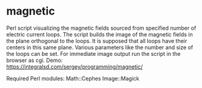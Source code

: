 # magnetic
Perl script visualizing the magnetic fields sourced from specified number of electric current loops.
The script builds the image of the magnetic fields in the plane orthogonal to the loops.
It is supposed that all loops have their centers in this same plane. 
Various parameters like the number and size of the loops can be set.
For immediate image output run the script in the browser as cgi.
Demo: https://integralsd.com/sergey/programming/magnetic/

Required Perl modules:
Math::Cephes
Image::Magick



